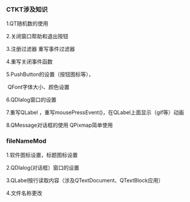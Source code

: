 ### CTKT涉及知识



1.QT随机数的使用

2.关闭窗口帮助和退出按钮

3.注册过滤器 重写事件过滤器

4.重写关闭事件函数

5.PushButton的设置（按钮图标等），

​	QFont字体大小、颜色设置

6.QDIalog窗口的设置

7.重写QLabel ，重写mousePressEvent()，在QLabel上面显示（gif等）动画

8.QMessage对话框的使用 QPixmap简单使用



### fileNameMod

1.软件图标设置，标题图标设置

2.QDIalog(对话框）窗口的设置

3.QLabel按行读取内容（涉及QTextDocument、QTextBlock应用）

4.文件名称更改






